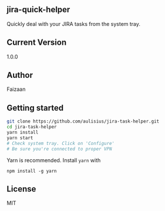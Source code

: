 ## jira-quick-helper
Quickly deal with your JIRA tasks from the system tray.

## Current Version
1.0.0

## Author
Faizaan

## Getting started

```sh
git clone https://github.com/aulisius/jira-task-helper.git
cd jira-task-helper
yarn install
yarn start
# Check system tray. Click on 'Configure'
# Be sure you're connected to proper VPN
```

Yarn is recommended. Install `yarn` with

`npm install -g yarn`

## License
MIT

        